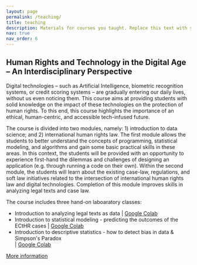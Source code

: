 ```yaml
---
layout: page
permalink: /teaching/
title: teaching
description: Materials for courses you taught. Replace this text with your description.
nav: true
nav_order: 6
---
```


<h2>Human Rights and Technology in the Digital Age – An Interdisciplinary Perspective</h2>
Digital technologies – such as Artificial Intelligence, biometric recognition systems, or credit scoring systems – are gradually entering our daily lives, without us even noticing them. This course aims at providing students with solid knowledge on the impact of these technologies on the protection of human rights. To this end, this course highlights the importance of an ethical, human-centric, and accessible tech-infused future.

The course is divided into two modules, namely: 1) introduction to data science; and 2) international human rights law. The first module allows the students to better understand the concepts of programming, statistical modeling, and algorithms and gain some basic practical skills in these areas. In this context, the students will be provided with an opportunity to experience first-hand the dilemmas and challenges of designing an application (e.g. through running a code on their own). Within the second module, the students will learn about the existing case-law, regulations, and soft law initiatives related to the intersection of international human rights law and digital technologies. Completion of this module improves skills in analyzing legal texts and case law.

The course includes three hand-on laboaratory classes:
<ul>
<li>Introduction to analyzing legal texts as data | <a href="https://colab.research.google.com/drive/1R6D8WYGCtRX_JUKWfaz69GhWHhwyFtil?usp=sharing">Google Colab</a></li>
<li>Introduction to statistical modeling - predicting the outcomes of the ECtHR cases | <a href="https://colab.research.google.com/drive/19HVAq40ay3oBLLsxCEWjJG675UzyX5KV?usp=sharing">Google Colab</a></li>
<li>Introduction to descriptive statistics - how to detect bias in data & Simpson's Paradox</li> | <a href="https://colab.research.google.com/drive/1BGyL1VMKHsEz4-bHVW9m0JMTKRV3937_?usp=sharing">Google Colab</a>
</ul>

<a href="https://amupie.amu.edu.pl/1222/details">More information</a>